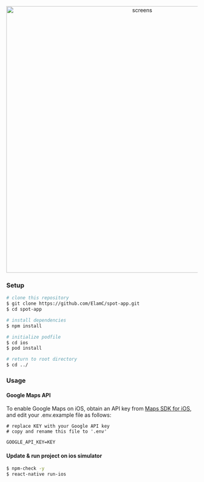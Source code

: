 <p align="center">
  <img alt="screens" title="screens" src="https://i.imgur.com/5YrG1Zs.png" width="700">
</p>


### Setup

```sh
# clone this repository
$ git clone https://github.com/ElamC/spot-app.git
$ cd spot-app

# install dependencies
$ npm install

# initialize podfile
$ cd ios
$ pod install

# return to root directory
$ cd ../
```


### Usage

#### Google Maps API
To enable Google Maps on iOS, obtain an API key from [Maps SDK for iOS](https://developers.google.com/maps/documentation/ios-sdk/get-api-key), and edit your .env.example file as follows:


```dosini
# replace KEY with your Google API key
# copy and rename this file to '.env'

GOOGLE_API_KEY=KEY
```

#### Update & run project on ios simulator

``` sh
$ npm-check -y
$ react-native run-ios
```
